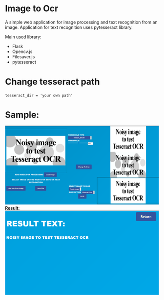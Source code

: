 # Image to Ocr

A simple web application for image processing and text recognition from an image. Application for text recognition uses pytesseract library.

 Main used library:
 * Flask
 * Opencv.js
 * Filesaver.js
 * pytesseract

# Change tesseract path
    tesseract_dir = 'your own path'


# Sample:
![Screen](image_test.PNG )
<b>Result:</b>
![Screen1](image_test2.PNG)
